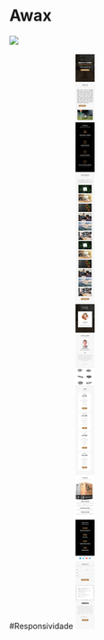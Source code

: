 # Awax

<img src="assets/images/iamgem---.png" />

#Responsividade
<img src="assets/images/image-resp.png" />
